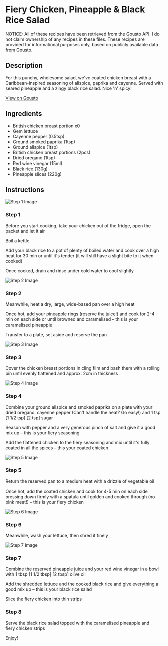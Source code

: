 # Fiery Chicken, Pineapple & Black Rice Salad

NOTICE: All of these recipes have been retrieved from the Gousto API. I do not claim ownership of any recipes in these files. These recipes are provided for informational purposes only, based on publicly available data from Gousto.

## Description

For this punchy, wholesome salad, we've coated chicken breast with a Caribbean-inspired seasoning of allspice, paprika and cayenne. Served with seared pineapple and a zingy black rice salad. Nice 'n' spicy!

[View on Gousto](https://www.gousto.co.uk/recipes/cookbook/fiery-chicken-pineapple-black-rice-salad)

## Ingredients

- British chicken breast portion x0
- Gem lettuce
- Cayenne pepper (0.5tsp)
- Ground smoked paprika (1tsp)
- Ground allspice (1tsp)
- British chicken breast portions (2pcs)
- Dried oregano (1tsp)
- Red wine vinegar (15ml)
- Black rice (130g)
- Pineapple slices (220g)

## Instructions

![Step 1 Image](https://production-media.gousto.co.uk/cms/recipe-step-image/1455.-step-1-x200.jpg)

### Step 1

Before you start cooking, take your chicken out of the fridge, open the packet and let it air

Boil a kettle

Add your black rice to a pot of plenty of boiled water and cook over a high heat for 30 min or until it's tender (it will still have a slight bite to it when cooked)

Once cooked, drain and rinse under cold water to cool slightly

![Step 2 Image](https://production-media.gousto.co.uk/cms/recipe-step-image/1455.-step-2-x200.jpg)

### Step 2

Meanwhile, heat a dry, large, wide-based pan over a high heat

Once hot, add your pineapple rings (reserve the juice!) and cook for 2-4 min on each side or until browned and caramelised – this is your caramelised pineapple

Transfer to a plate, set aside and reserve the pan

![Step 3 Image](https://production-media.gousto.co.uk/cms/recipe-step-image/1455.-step-3-x200.jpg)

### Step 3

Cover the chicken breast portions in cling film and bash them with a rolling pin until evenly flattened and approx. 2cm in thickness

![Step 4 Image](https://production-media.gousto.co.uk/cms/recipe-step-image/1455.-step-4-x200.jpg)

### Step 4

Combine your ground allspice and smoked paprika on a plate with your dried oregano, cayenne pepper (Can't handle the heat? Go easy!) and 1 tsp<span class="text-danger"> <span class="text-purple">[1 1/2 tsp] </span>[2 tsp] </span>sugar

Season with pepper and a very generous pinch of salt and give it a good mix up – this is your fiery seasoning

Add the flattened chicken to the fiery seasoning and mix until it's fully coated in all the spices – this your coated chicken

![Step 5 Image](https://production-media.gousto.co.uk/cms/recipe-step-image/1455.-step-5-x200.jpg)

### Step 5

Return the reserved pan to a medium heat with a drizzle of vegetable oil

Once hot, add the coated chicken and cook for 4-5 min on each side pressing down firmly with a spatula until golden and cooked through (no pink meat!) – this is your fiery chicken

![Step 6 Image](https://production-media.gousto.co.uk/cms/recipe-step-image/1455.-step-6-x200.jpg)

### Step 6

Meanwhile, wash your lettuce, then shred it finely

![Step 7 Image](https://production-media.gousto.co.uk/cms/recipe-step-image/1455.-step-7-x200.jpg)

### Step 7

Combine the reserved pineapple juice and your red wine vinegar in a  bowl with 1 tbsp <span class="text-purple">[1 1/2 tbsp] </span><span class="text-danger">[2 tbsp]</span> olive oil

Add the shredded lettuce and the cooked black rice and give everything a good mix up – this is your black rice salad

Slice the fiery chicken into thin strips

### Step 8

Serve the black rice salad topped with the caramelised pineapple and fiery chicken strips

Enjoy!

